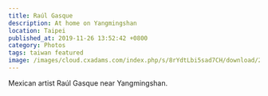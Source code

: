 ```yaml
---
title: Raúl Gasque
description: At home on Yangmingshan
location: Taipei
published_at: 2019-11-26 13:52:42 +0800
category: Photos
tags: taiwan featured
image: /images/cloud.cxadams.com/index.php/s/8rYdtLbi5sad7CH/download/20190519-20190520_Taipei_Raul_4261_07-0.jpg
---
```


Mexican artist Raúl Gasque near Yangmingshan.
